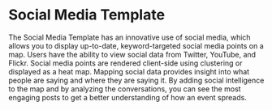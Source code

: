 Social Media Template
======================

The Social Media Template has an innovative use of social media, which allows you to display up-to-date, keyword-targeted social media points on a map. Users have the ability to view social data from Twitter, YouTube, and Flickr. Social media points are rendered client-side using clustering or displayed as a heat map. Mapping social data provides insight into what people are saying and where they are saying it. By adding social intelligence to the map and by analyzing the conversations, you can see the most engaging posts to get a better understanding of how an event spreads.